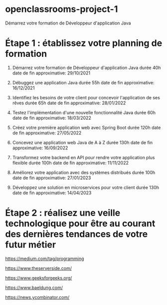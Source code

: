 # openclassrooms-project-1
Démarrez votre formation de Développeur d'application Java

# Étape 1 : établissez votre planning de formation
1. Démarrez votre formation de Développeur d'application Java
durée 40h
date de fin approximative: 29/10/2021
 
2. Débuggez une application Java
durée 55h
date de fin approximative: 16/12/2021

3. Identifiez les besoins de votre client pour concevoir l'application de ses rêves
durée 65h
date de fin approximative: 28/01/2022

4. Testez l'implémentation d'une nouvelle fonctionnalité Java
durée 60h
date de fin approximative: 18/03/2022

5. Créez votre première application web avec Spring Boot
durée 120h
date de fin approximative: 27/05/2022

6. Concevez une application web Java de A à Z
durée 130h
date de fin approximative: 16/09/2022

7. Transformez votre backend en API pour rendre votre application plus flexible
durée 100h
date de fin approximative: 11/11/2022

8. Améliorez votre application avec des systèmes distribués
durée 100h
date de fin approximative: 27/01/2023

9. Développez une solution en microservices pour votre client
durée 130h
date de fin approximative: 14/04/2023

# Étape 2 : réalisez une veille technologique pour être au courant des dernières tendances de votre futur métier
https://medium.com/tag/programming

https://www.theserverside.com/

https://www.geeksforgeeks.org/

https://www.baeldung.com/

https://news.ycombinator.com/

